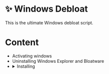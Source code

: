 # ✨ Windows Debloat

This is the ultimate Windows debloat script.

# Content
- Activating windows
- Uninstalling Windows Explorer and Bloatware
- <details><summary>Installing</summary><ul>
  <li>7-Zip</li>
  <li><details><summary>Firefox</summary>
   <li>Firefox</li>
   <li>Firefox Beta</li>
   <li>Firefox Devloper Edition</li>
   <li>Firefox Beta</li>
  </details></li>
  <li><details><summary>Chrome</summary>
   <li>Chrome</li>
   <li>Chrome Beta</li>
   <li>Chrome Dev</li>
   <li>Chrome Canary</li>
  </details></li>
  <li><details><summary>Discord</summary>
   <li>Discord</li>
   <li>Discord PTB</li>
   <li>Discord Canary</li>
  </details></li>
  <li>Logitech GHUB</li>
  <li>Spotify</li>
  <li>Steam</li>
  <br>
  <li>Proton VPN</li>
  <li>Filezilla</li>
  <li>Everything</li>
  <li>Everything Toolbar</li>
  <li>Windows Terminal Preview</li>
  <li>Visual Studio Code</li>
  <li>Visual Studio 2022 Community</li>
  <li>Git</li>
  <li>GIMP</li>
 </ul></details>

